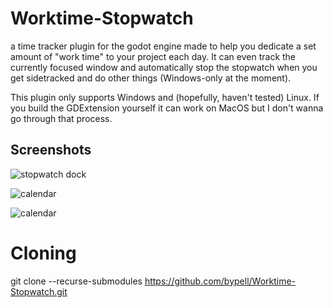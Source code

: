 # Worktime-Stopwatch

<p>
 a time tracker plugin for the godot engine made to help you dedicate a set amount of "work time" to your project each day. It can even track the currently focused window and automatically stop the stopwatch when you get sidetracked and do other things (Windows-only at the moment).
</p>
<p>
 This plugin only supports Windows and (hopefully, haven't tested) Linux. If you build the GDExtension yourself it can work on MacOS but I don't wanna go through that process.
</p>

## Screenshots
<p>
 <img alt="stopwatch dock" src="https://github.com/user-attachments/assets/d6eb84ef-9c70-4d0a-89d7-734990a630bf">
</p>
<p>
 <img alt="calendar" src="https://github.com/user-attachments/assets/d7afba01-a7be-4d51-9fe7-fe41e94d755f">
</p>
<p>
 <img alt="calendar" src="https://github.com/user-attachments/assets/52b19495-bbdf-4018-b18b-ebc02005a6cd">
</p>

# Cloning
git clone --recurse-submodules https://github.com/bypell/Worktime-Stopwatch.git

